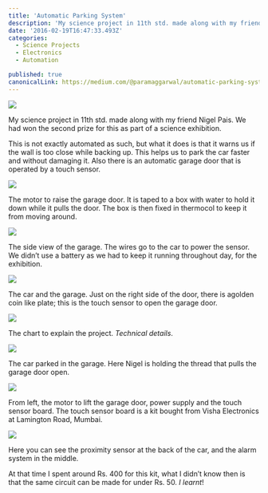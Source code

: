 ```yaml
---
title: 'Automatic Parking System'
description: 'My science project in 11th std. made along with my friend Nigel Pais. We had won the second prize for this as part of a science exhibition. This is not exactly automated as such, but what it does is…'
date: '2016-02-19T16:47:33.493Z'
categories:
  - Science Projects
  - Electronics
  - Automation

published: true
canonicalLink: https://medium.com/@paramaggarwal/automatic-parking-system-55d96b763c7c
---
```


![](./asset-1.jpg)

My science project in 11th std. made along with my friend Nigel Pais. We had won the second prize for this as part of a science exhibition.

This is not exactly automated as such, but what it does is that it warns us if the wall is too close while backing up. This helps us to park the car faster and without damaging it. Also there is an automatic garage door that is operated by a touch sensor.

![](./asset-2.jpg)

The motor to raise the garage door. It is taped to a box with water to hold it down while it pulls the door. The box is then fixed in thermocol to keep it from moving around.

![](./asset-3.jpg)

The side view of the garage. The wires go to the car to power the sensor. We didn’t use a battery as we had to keep it running throughout day, for the exhibition.

![](./asset-4.jpg)

The car and the garage. Just on the right side of the door, there is agolden coin like plate; this is the touch sensor to open the garage door.

![](./asset-5.jpg)

The chart to explain the project. _Technical details_.

![](./asset-6.jpg)

The car parked in the garage. Here Nigel is holding the thread that pulls the garage door open.

![](./asset-7.jpg)

From left, the motor to lift the garage door, power supply and the touch sensor board. The touch sensor board is a kit bought from Visha Electronics at Lamington Road, Mumbai.

![](./asset-8.jpg)

Here you can see the proximity sensor at the back of the car, and the alarm system in the middle.

At that time I spent around Rs. 400 for this kit, what I didn’t know then is that the same circuit can be made for under Rs. 50. _I learnt_!
